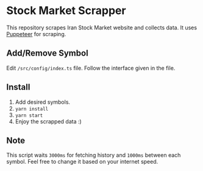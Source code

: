 # Stock Market Scrapper
This repository scrapes Iran Stock Market website and collects data.
It uses [Puppeteer](https://github.com/puppeteer/puppeteer) for scraping.

## Add/Remove Symbol
Edit `/src/config/index.ts` file. Follow the interface given in the file.

## Install
1. Add desired symbols.
2. `yarn install`
3. `yarn start`
4. Enjoy the scrapped data :)

## Note
This script waits `3000ms` for fetching history and `1000ms` between each symbol. Feel free to change it based on your internet speed.